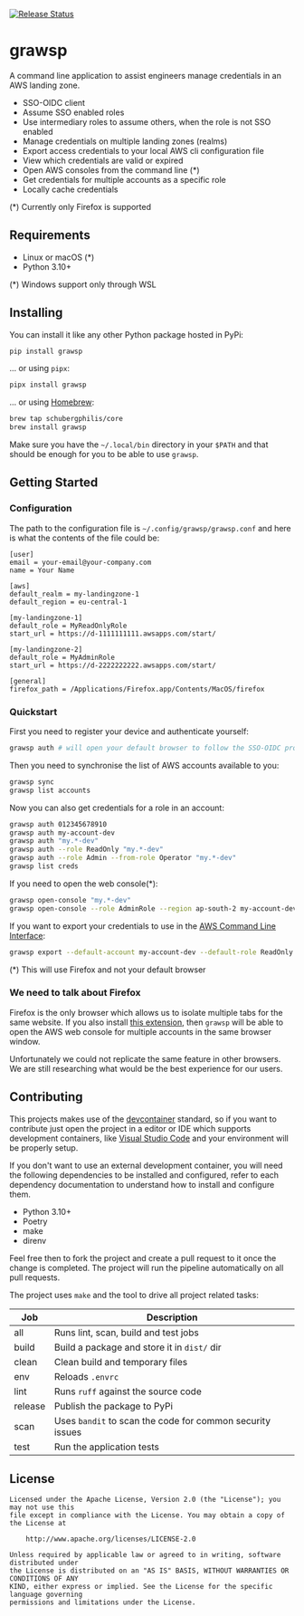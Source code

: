 [![Release Status](https://github.com/schubergphilis/grawsp/actions/workflows/pipeline.yml/badge.svg)](https://github.com/schubergphilis/grawsp/actions/workflows/pipeline.yml)

# grawsp

A command line application to assist engineers manage credentials in an AWS landing
zone.

- SSO-OIDC client
- Assume SSO enabled roles
- Use intermediary roles to assume others, when the role is not SSO enabled
- Manage credentials on multiple landing zones (realms)
- Export access credentials to your local AWS cli configuration file
- View which credentials are valid or expired
- Open AWS consoles from the command line (*)
- Get credentials for multiple accounts as a specific role
- Locally cache credentials

(*) Currently only Firefox is supported

## Requirements

- Linux or macOS (*)
- Python 3.10+

(*) Windows support only through WSL

## Installing

You can install it like any other Python package hosted in PyPi:

```bash
pip install grawsp
```

... or using `pipx`:

```bash
pipx install grawsp
```

... or using [Homebrew](https://brew.sh/):

```bash
brew tap schubergphilis/core
brew install grawsp
```

Make sure you have the `~/.local/bin` directory in your `$PATH` and that should be
enough for you to be able to use `grawsp`.

## Getting Started

### Configuration

The path to the configuration file is `~/.config/grawsp/grawsp.conf` and here is what
the contents of the file could be:

```text
[user]
email = your-email@your-company.com
name = Your Name

[aws]
default_realm = my-landingzone-1
default_region = eu-central-1

[my-landingzone-1]
default_role = MyReadOnlyRole
start_url = https://d-1111111111.awsapps.com/start/

[my-landingzone-2]
default_role = MyAdminRole
start_url = https://d-2222222222.awsapps.com/start/

[general]
firefox_path = /Applications/Firefox.app/Contents/MacOS/firefox
```

### Quickstart

First you need to register your device and authenticate yourself:

```bash
grawsp auth # will open your default browser to follow the SSO-OIDC process
```

Then you need to synchronise the list of AWS accounts available to you:

```bash
grawsp sync
grawsp list accounts
```

Now you can also get credentials for a role in an account:

```bash
grawsp auth 012345678910
grawsp auth my-account-dev
grawsp auth "my.*-dev"
grawsp auth --role ReadOnly "my.*-dev"
grawsp auth --role Admin --from-role Operator "my.*-dev"
grawsp list creds
```

If you need to open the web console(*):

```bash
grawsp open-console "my.*-dev"
grawsp open-console --role AdminRole --region ap-south-2 my-account-dev
```

If you want to export your credentials to use in the [AWS Command Line Interface](https://aws.amazon.com/cli/):

```bash
grawsp export --default-account my-account-dev --default-role ReadOnly
```

(*) This will use Firefox and not your default browser

### We need to talk about Firefox

Firefox is the only browser which allows us to isolate multiple tabs for the same
website. If you also install [this extension](https://addons.mozilla.org/en-US/firefox/addon/open-url-in-container/),
then `grawsp` will be able to open the AWS web console for multiple accounts in the same
browser window.

Unfortunately we could not replicate the same feature in other browsers. We are still
researching what would be the best experience for our users.

## Contributing

This projects makes use of the [devcontainer](https://containers.dev/) standard, so
if you want to contribute just open the project in a editor or IDE which supports
development containers, like [Visual Studio Code](https://code.visualstudio.com/docs/devcontainers/containers)
and your environment will be properly setup.

If you don't want to use an external development container, you will need the following
dependencies to be installed and configured, refer to each dependency documentation to
understand how to install and configure them.

- Python 3.10+
- Poetry
- make
- direnv

Feel free then to fork the project and create a pull request to it once the change is
completed. The project will run the pipeline automatically on all pull requests.

The project uses `make` and the tool to drive all project related tasks:

| Job     | Description                                               |
| ------- | --------------------------------------------------------- |
| all     | Runs lint, scan, build and test jobs                      |
| build   | Build a package and store it in `dist/` dir               |
| clean   | Clean build and temporary files                           |
| env     | Reloads `.envrc`                                          |
| lint    | Runs `ruff` against the source code                       |
| release | Publish the package to PyPi                               |
| scan    | Uses `bandit` to scan the code for common security issues |
| test    | Run the application tests                                 |

## License

```text
Licensed under the Apache License, Version 2.0 (the "License"); you may not use this
file except in compliance with the License. You may obtain a copy of the License at

    http://www.apache.org/licenses/LICENSE-2.0

Unless required by applicable law or agreed to in writing, software distributed under
the License is distributed on an "AS IS" BASIS, WITHOUT WARRANTIES OR CONDITIONS OF ANY
KIND, either express or implied. See the License for the specific language governing
permissions and limitations under the License.
```
